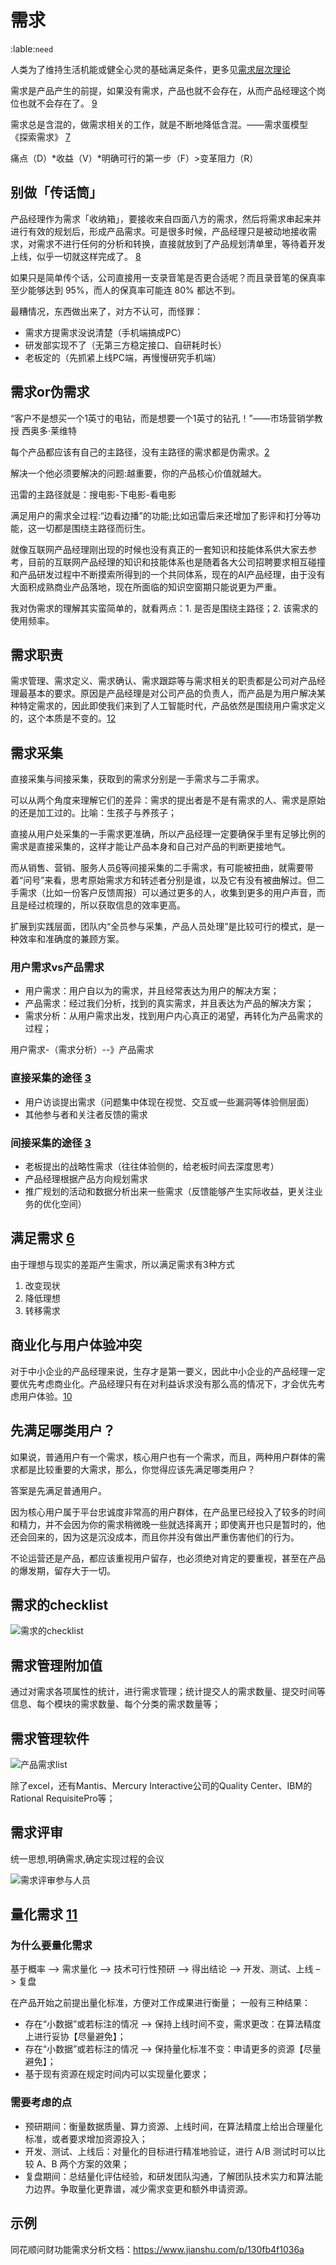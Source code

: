 # 需求
:lable:`need`

人类为了维持生活机能或健全心灵的基础满足条件，更多见[需求层次理论](https://zh.wikipedia.org/wiki/%E9%9C%80%E6%B1%82%E5%B1%82%E6%AC%A1%E7%90%86%E8%AE%BA)

需求是产品产生的前提，如果没有需求，产品也就不会存在，从而产品经理这个岗位也就不会存在了。 [9]

需求总是含混的，做需求相关的工作，就是不断地降低含混。——需求蛋模型 《探索需求》 [7]

痛点（D）*收益（V）*明确可行的第一步（F）>变革阻力（R）

## 别做「传话筒」

产品经理作为需求「收纳箱」，要接收来自四面八方的需求，然后将需求串起来并进行有效的规划后，形成产品需求。可是很多时候，产品经理只是被动地接收需求，对需求不进行任何的分析和转换，直接就放到了产品规划清单里，等待着开发上线，似乎一切就这样完成了。 [8]

如果只是简单传个话，公司直接用一支录音笔是否更合适呢？而且录音笔的保真率至少能够达到 95%，而人的保真率可能连 80% 都达不到。

最糟情况，东西做出来了，对方不认可，而怪罪：

- 需求方提需求没说清楚（手机端搞成PC）
- 研发部实现不了（无第三方稳定接口、自研耗时长）
- 老板定的（先抓紧上线PC端，再慢慢研究手机端）


## 需求or伪需求

“客户不是想买一个1英寸的电钻，而是想要一个1英寸的钻孔！”——市场营销学教授 西奥多·莱维特

每个产品都应该有自己的主路径，没有主路径的需求都是伪需求。[2]

解决一个他必须要解决的问题:越重要，你的产品核心价值就越大。

迅雷的主路径就是：搜电影-下电影-看电影

满足用户的需求全过程:“边看边播”的功能;比如迅雷后来还增加了影评和打分等功能，这一切都是围绕主路径而衍生。

就像互联网产品经理刚出现的时候也没有真正的一套知识和技能体系供大家去参考，目前的互联网产品经理的知识和技能体系也是随着各大公司招聘要求相互碰撞和产品研发过程中不断摸索所得到的一个共同体系，现在的AI产品经理，由于没有大面积成熟商业产品落地，现在所面临的知识空窗期只能说更为严重。

我对伪需求的理解其实蛮简单的，就看两点：1. 是否是围绕主路径；2. 该需求的使用频率。

## 需求职责

需求管理、需求定义、需求确认、需求跟踪等与需求相关的职责都是公司对产品经理最基本的要求。原因是产品经理是对公司产品的负责人，而产品是为用户解决某种特定需求的，因此即使我们来到了人工智能时代，产品依然是围绕用户需求定义的，这个本质是不变的。[12]

## 需求采集

直接采集与间接采集，获取到的需求分别是一手需求与二手需求。

可以从两个角度来理解它们的差异：需求的提出者是不是有需求的人、需求是原始的还是加工过的。比喻：生孩子与养孩子；

直接从用户处采集的一手需求更准确，所以产品经理一定要确保手里有足够比例的需求是直接采集的，这样才能让产品本身和自己对产品的判断更接地气。

而从销售、营销、服务人员[6]等间接采集的二手需求，有可能被扭曲，就需要带着“问号”来看，思考原始需求方和转述者分别是谁，以及它有没有被曲解过。但二手需求（比如一份客户反馈周报）可以通过更多的人，收集到更多的用户声音，而且是经过梳理的，所以获取信息的效率更高。

扩展到实践层面，团队内“全员参与采集，产品人员处理”是比较可行的模式，是一种效率和准确度的兼顾方案。

### 用户需求vs产品需求

- 用户需求：用户自以为的需求，并且经常表达为用户的解决方案；
- 产品需求：经过我们分析，找到的真实需求，并且表达为产品的解决方案；
- 需求分析：从用户需求出发，找到用户内心真正的渴望，再转化为产品需求的过程；

用户需求-（需求分析）--》产品需求

### 直接采集的途径 [3]

- 用户访谈提出需求（问题集中体现在视觉、交互或一些漏洞等体验侧层面）
- 其他参与者和关注者反馈的需求

### 间接采集的途径 [3]

- 老板提出的战略性需求（往往体验侧的，给老板时间去深度思考）
- 产品经理根据产品方向规划需求
- 推广规划的活动和数据分析出来一些需求（反馈能够产生实际收益，更关注业务的优化空间）

## 满足需求 [6]

由于理想与现实的差距产生需求，所以满足需求有3种方式

1. 改变现状
1. 降低理想
1. 转移需求

## 商业化与用户体验冲突

对于中小企业的产品经理来说，生存才是第一要义，因此中小企业的产品经理一定要优先考虑商业化。产品经理只有在对利益诉求没有那么高的情况下，才会优先考虑用户体验。[10]

## 先满足哪类用户？

如果说，普通用户有一个需求，核心用户也有一个需求，而且，两种用户群体的需求都是比较重要的大需求，那么，你觉得应该先满足哪类用户？

答案是先满足普通用户。

因为核心用户属于平台忠诚度非常高的用户群体，在产品里已经投入了较多的时间和精力，并不会因为你的需求稍微晚一些就选择离开；即使离开也只是暂时的，他还会回来的，因为这是沉没成本，而且你并没有做出严重伤害他们的行为。

不论运营还是产品，都应该重视用户留存，也必须绝对肯定的要重视，甚至在产品的爆发期，留存大于一切。

## 需求的checklist

![需求的checklist](../img/define_need.png)

## 需求管理附加值

通过对需求各项属性的统计，进行需求管理；统计提交人的需求数量、提交时间等信息、每个模块的需求数量、每个分类的需求数量等；

## 需求管理软件

![产品需求list](../img/need_list.png)

除了excel，还有Mantis、Mercury Interactive公司的Quality Center、IBM的Rational RequisitePro等；

## 需求评审

统一思想,明确需求,确定实现过程的会议

![需求评审参与人员](../img/need_who_judge.jpg)

## 量化需求 [11]

### 为什么要量化需求

基于概率 –> 需求量化 –> 技术可行性预研 –> 得出结论 –> 开发、测试、上线 –> 复盘

在产品开始之前提出量化标准，方便对工作成果进行衡量； 一般有三种结果：

- 存在“小数据”或若标注的情况 –> 保持上线时间不变，需求更改：在算法精度上进行妥协【尽量避免】；
- 存在“小数据”或若标注的情况 –> 保持量化标准不变：申请更多的资源【尽量避免】；
- 基于现有资源在规定时间内可以实现量化要求；

### 需要考虑的点

- 预研期间：衡量数据质量、算力资源、上线时间，在算法精度上给出合理量化标准，或者要求增加资源投入；
- 开发、测试、上线后：对量化的目标进行精准地验证，进行 A/B 测试时可以比较 A、B 两个方案的效果；
- 复盘期间：总结量化评估经验，和研发团队沟通，了解团队技术实力和算法能力边界。争取量化更靠谱，减少需求变更和额外申请资源。

## 示例

同花顺问财功能需求分析文档：https://www.jianshu.com/p/130fb4f1036a

[1]: https://www.shujike.com/zixun/101445.html
[2]: http://www.woshipm.com/pmd/2903334.html
[3]: http://www.woshipm.com/zhichang/459131.html
[4]: https://m.k.sohu.com/d/495625828?channelId=1&page=1
[5]: https://www.jianshu.com/p/5517a5d180b9
[6]: https://quizlet.com/129588206/%E4%BA%BA%E4%BA%BA%E9%83%BD%E6%98%AF%E4%BA%A7%E5%93%81%E7%BB%8F%E7%90%86-%E7%AC%94%E8%AE%B0-flash-cards/
[7]: https://www.yinxiang.com/everhub/note/f9ab87ee-73e6-4241-9428-9507cbfd007f
[8]: https://www.zhihu.com/pub/reader/119980992/chapter/1284104607329615872
[9]: https://www.zhihu.com/pub/reader/119980992/chapter/1284104614460440576
[10]: https://www.zhihu.com/pub/reader/119980992/chapter/1284104619489460224
[11]: http://www.xmamiga.com/3573/s
[12]: https://zhuanlan.zhihu.com/p/36871139
